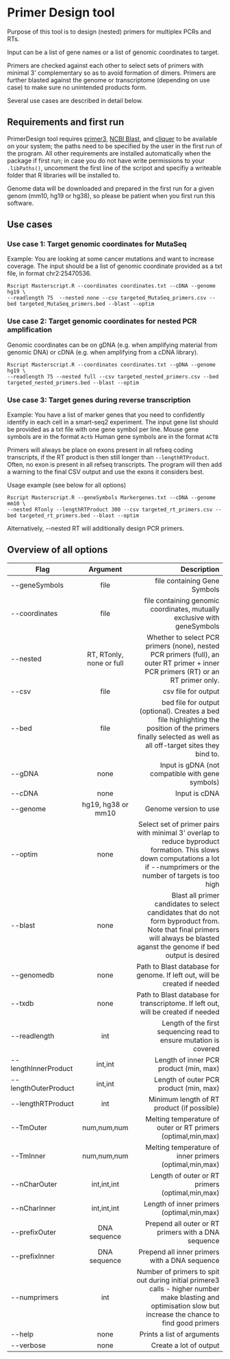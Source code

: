 # Primer Design tool

Purpose of this tool is to design (nested) primers for multiplex PCRs and RTs. 

Input can be a list of gene names or a list of genomic coordinates to target.

Primers are checked against each other to select sets of primers with minimal 3' complementary so as to avoid formation of dimers. Primers are further blasted against the genome or transcriptome (depending on use case) to make sure no unintended products form. 

Several use cases are described in detail below.

## Requirements and first run

PrimerDesign tool requires [primer3](https://github.com/primer3-org/primer3), [NCBI Blast](https://blast.ncbi.nlm.nih.gov/Blast.cgi?PAGE_TYPE=BlastDocs&DOC_TYPE=Download), and [cliquer](https://users.aalto.fi/~pat/cliquer.html) to be available on your system; the paths need to be specified by the user in the first run of the program. All other requirements are installed automatically when the package if first run; in case you do not have write permissions to your `.libPaths()`, uncomment the first line of the scripot and specifiy a writeable folder that R libraries will be installed to. 

Genome data will be downloaded and prepared in the first run for a given genom (mm10, hg19 or hg38), so please be patient when you first run this software. 

## Use cases


### Use case 1: Target genomic coordinates for MutaSeq

Example: You are looking at some cancer mutations and want to increase coverage. The input should be a list of genomic coordinate provided as a txt file, in format chr2:25470536.

```
Rscript Masterscript.R --coordinates coordinates.txt --cDNA --genome hg19 \
--readlength 75  --nested none --csv targeted_MutaSeq_primers.csv --bed targeted_MutaSeq_primers.bed --blast --optim

```

### Use case 2: Target genomic coordinates for nested PCR amplification

Genomic coordinates can be on gDNA (e.g. when amplifying material from genomic DNA) or cDNA (e.g. when amplifying from a cDNA library).

```
Rscript Masterscript.R --coordinates coordinates.txt --gDNA --genome hg19 \
--readlength 75 --nested full --csv targeted_nested_primers.csv --bed targeted_nested_primers.bed --blast --optim

```

### Use case 3: Target genes during reverse transcription

Example: You have a list of marker genes that you need to confidently identify in each cell in a smart-seq2 experiment. The input gene list should be provided as a txt file with one gene symbol per line. 
Mouse gene symbols are in the format `Actb`
Human gene symbols are in the format `ACTB`

Primers will always be place on exons present in all refseq coding transcripts, if the RT product is then still longer than `--lengthRTProduct`. 
Often, no exon is present in all refseq transcripts. The program will then add a warning to the final CSV output and use the exons it considers best.

Usage example (see below for all options)

```
Rscript Masterscript.R --geneSymbols Markergenes.txt --cDNA --genome mm10 \
--nested RTonly --lengthRTProduct 300 --csv targeted_rt_primers.csv --bed targeted_rt_primers.bed --blast --optim 
```

Alternatively, --nested RT will additionally design PCR primers.


## Overview of all options

| Flag        | Argument       | Description  |
| ------------- |:-------------:| -----:|
|  --geneSymbols  | file | file containing Gene Symbols |
|  --coordinates    | file      |   file containing genomic coordinates, mutually exclusive with geneSymbols |
| --nested | RT, RTonly, none or full | Whether to select PCR primers (none), nested PCR primers (full), an outer RT primer + inner PCR primers (RT) or an RT primer only. |
| --csv | file | csv file for output |
| --bed | file | bed file for output (optional). Creates a bed file highlighting the position of the primers finally selected as well as all off-target sites they bind to. |
| --gDNA | none  |  Input is gDNA (not compatible with gene symbols) |
| --cDNA | none  |  Input is cDNA |
| --genome | hg19, hg38 or mm10 | Genome version to use |
| --optim | none | Select set of primer pairs with minimal 3' overlap to reduce byproduct formation. This slows down computations a lot if --numprimers or the number of targets is too high |
| --blast | none | Blast all primer candidates to select candidates that do not form byproduct from. Note that final primers will always be blasted aganst the genome if bed output is desired |
| --genomedb | none | Path to Blast database for genome. If left out, will be created if needed|
| --txdb | none | Path to Blast database for transcriptome. If left out, will be created if needed|
| --readlength | int | Length of the first sequencing read to ensure mutation is covered |
| --lengthInnerProduct | int,int | Length of inner PCR product (min, max) |
| --lengthOuterProduct | int,int | Length of outer PCR product (min, max) |
| --lengthRTProduct | int | Minimum length of RT product (if possible) |
| --TmOuter | num,num,num | Melting temperature of outer or RT primers (optimal,min,max) |
| --TmInner | num,num,num | Melting temperature of inner primers (optimal,min,max) |
| --nCharOuter | int,int,int |Length of outer or RT primers (optimal,min,max) |
| --nCharInner | int,int,int | Length of inner primers (optimal,min,max) |
| --prefixOuter | DNA sequence | Prepend all outer or RT primers with a DNA sequence |
| --prefixInner | DNA sequence | Prepend all inner primers with a DNA sequence |
| --numprimers | int | Number of primers to spit out during initial primere3 calls - higher number make blasting and optimisation slow but increase the chance to find good primers |
| --help | none | Prints a list of arguments |
| --verbose | none | Create a lot of output |
